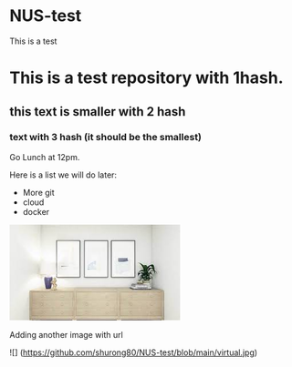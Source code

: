 # NUS-test
This is a test

# This is a test repository with 1hash.
## this text is smaller with 2 hash
### text with 3 hash (it should be the smallest)
Go Lunch at 12pm.

Here is a list we will do later:

* More git
* cloud
* docker

![](virtual.jpg)

Adding another image with url

![] (https://github.com/shurong80/NUS-test/blob/main/virtual.jpg)
